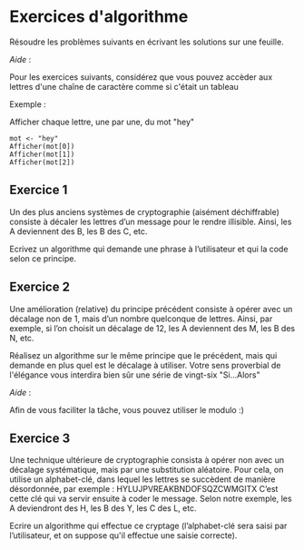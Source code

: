 # Exercices d'algorithme

Résoudre les problèmes suivants en écrivant les solutions sur une feuille. 

*Aide* :

Pour les exercices suivants, considérez que vous pouvez accèder aux lettres d'une chaîne de caractère comme si c'était un tableau 

Exemple : 

Afficher chaque lettre, une par une, du mot "hey"

```
mot <- "hey"
Afficher(mot[0])  
Afficher(mot[1])
Afficher(mot[2])
```

## Exercice 1 

Un des plus anciens systèmes de cryptographie (aisément déchiffrable) consiste à décaler les lettres d’un message pour le rendre illisible. Ainsi, les A deviennent des B, les B des C, etc. 

Ecrivez un algorithme qui demande une phrase à l’utilisateur et qui la code selon ce principe. 

## Exercice 2

Une amélioration (relative) du principe précédent consiste à opérer avec un décalage non de 1, mais d’un nombre quelconque de lettres. Ainsi, par exemple, si l’on choisit un décalage de 12, les A deviennent des M, les B des N, etc.

Réalisez un algorithme sur le même principe que le précédent, mais qui demande en plus quel est le décalage à utiliser. Votre sens proverbial de l'élégance vous interdira bien sûr une série de vingt-six "Si...Alors"

*Aide* :

Afin de vous faciliter la tâche, vous pouvez utiliser le modulo :)


## Exercice 3 

Une technique ultérieure de cryptographie consista à opérer non avec un décalage systématique, mais par une substitution aléatoire. Pour cela, on utilise un alphabet-clé, dans lequel les lettres se succèdent de manière désordonnée, par exemple :
HYLUJPVREAKBNDOFSQZCWMGITX
C’est cette clé qui va servir ensuite à coder le message. Selon notre exemple, les A deviendront des H, les B des Y, les C des L, etc.

Ecrire un algorithme qui effectue ce cryptage (l’alphabet-clé sera saisi par l’utilisateur, et on suppose qu'il effectue une saisie correcte).